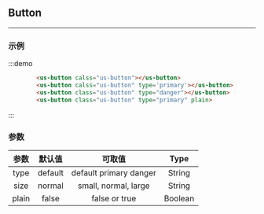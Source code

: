 ## Button 
---

### 示例


<div class="demo-display">
  <div class="layout">
    <div class="container">
        <us-button calss="us-button"></us-button>
        <us-button calss="us-button" type='primary'></us-button>
        <us-button class="us-button" type="danger"></us-button>
        <us-button class="us-button" type="primary" plain>
    </div>
  </div>
  <div class="code-display">

:::demo
```html
        <us-button calss="us-button"></us-button>
        <us-button calss="us-button" type='primary'></us-button>
        <us-button class="us-button" type="danger"></us-button>
        <us-button class="us-button" type="primary" plain>
```
:::

  </div>
</div>

### 参数
| 参数 | 默认值  | 可取值 | Type |
| :------: | :------: | :------: | :------: |
| type | default | default primary danger | String |
| size | normal | small, normal, large | String|
| plain | false | false or true |Boolean|